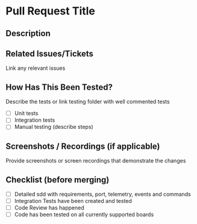 # Pull Request Title 

## Description


## Related Issues/Tickets

Link any relevant issues

## How Has This Been Tested?

Describe the tests or link testing folder with well commented tests

- [ ] Unit tests
- [ ] Integration tests
- [ ] Manual testing (describe steps)

## Screenshots / Recordings (if applicable)

Provide screenshots or screen recordings that demonstrate the changes

## Checklist (before merging)

- [ ] Detailed sdd with requirements, port, telemetry, events and commands
- [ ] Integration Tests have been created and tested
- [ ] Code Review has happened
- [ ] Code has been tested on all currently supported boards

